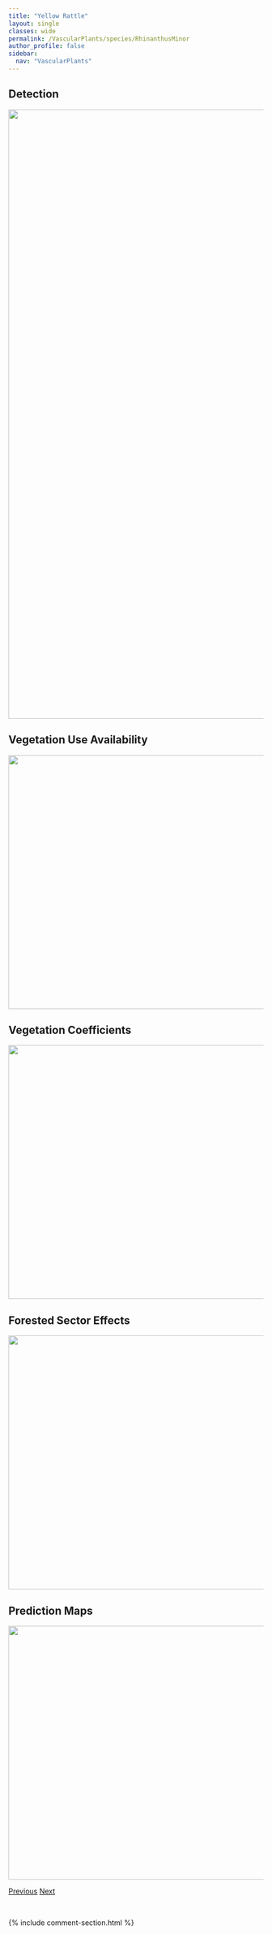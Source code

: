 ```yaml
---
title: "Yellow Rattle"
layout: single
classes: wide
permalink: /VascularPlants/species/RhinanthusMinor
author_profile: false
sidebar:
  nav: "VascularPlants"
---
```


<h2>Detection</h2>

<a href="https://drive.google.com/uc?export=view&id=1E5mVyR1_7FTVmGOtf3NG7auVmR40WcRE">
<img src="https://drive.google.com/uc?export=view&id=1E5mVyR1_7FTVmGOtf3NG7auVmR40WcRE" height = "1200" width = "800">
</a>


<h2>Vegetation Use Availability</h2>

<a href="https://drive.google.com/uc?export=view&id=1W34oIp1xoKQtK9_B-cqINx4iuyULgNnk">
<img src="https://drive.google.com/uc?export=view&id=1W34oIp1xoKQtK9_B-cqINx4iuyULgNnk" height = "500" width = "1000">
</a>


<h2>Vegetation Coefficients</h2>

<a href="https://drive.google.com/uc?export=view&id=1QLQjd9XBBqlKdbRl6M-afzBA72yPqPyg">
<img src="https://drive.google.com/uc?export=view&id=1QLQjd9XBBqlKdbRl6M-afzBA72yPqPyg" height = "500" width = "1000">
</a>


<h2>Forested Sector Effects</h2>

<a href="https://drive.google.com/uc?export=view&id=1MDH0xXw51KyzAIvSJvcblchqPbNuJG8-">
<img src="https://drive.google.com/uc?export=view&id=1MDH0xXw51KyzAIvSJvcblchqPbNuJG8-" height = "500" width = "1000">
</a>


<h2>Prediction Maps</h2>

<a href="https://drive.google.com/uc?export=view&id=1pK2SwibYU8CImQM7TP0ggFMkH19aD7q3">
<img src="https://drive.google.com/uc?export=view&id=1pK2SwibYU8CImQM7TP0ggFMkH19aD7q3" height = "500" width = "1000">
</a>


<a href="/DevelopmentWebsite/VascularPlants/species/RheumRhabarbarum" class="pagination--pager" title="Rheum rhabarbarum">Previous</a> <a href="/DevelopmentWebsite/VascularPlants/species/RhodiolaIntegrifolia" class="pagination--pager" title="Rhodiola integrifolia">Next</a>

<p>&nbsp;</p>

{% include comment-section.html %}
